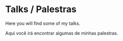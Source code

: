 # Talks / Palestras

Here you will find some of my talks.

Aqui você irá encontrar algumas de minhas palestras.

